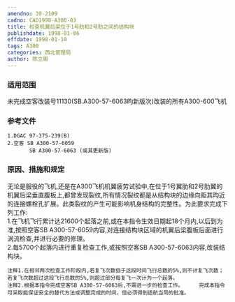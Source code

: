 ```yaml
---
amendno: 39-2109  
cadno: CAD1998-A300-03  
title: 检查机翼后梁位于1号肋和2号肋之间的结构块  
publishdate: 1998-01-06  
effdate: 1998-01-10  
tags: A300  
categories: 西北管理局  
author: 陈立阁  
---
```

  
### 适用范围  
未完成空客改装号11130(SB.A300-57-6063昀新版次)改装的所有A300-600飞机  
  
<!--more-->  
### 参考文件  
    1.DGAC 97-375-239(B)  
    2.空客 SB A300-57-6059  
           SB A300-57-6063 (或其更新版)  
  
### 原因、措施和规定  
无论是服役的飞机,还是在A300飞机机翼疲劳试验中,在位于1号翼肋和2号肋翼的机翼后梁垂直腹板上,都曾发现裂纹,所有情况裂纹都是从结构块的边缘向距其昀近的连接螺栓孔扩展。此类裂纹的产生可能影响机身结构的完整性。为此要求完成下列工作:  
    1.在飞机飞行累计达21600个起落之前,或在本指令生效日期起18个月内,以后到为准,按照空客SB A300-57-6059内容,对连接结构块区域的机翼后梁腹板后面进行涡流检查,并进行必要的修理。  
    2.每5700个起落内进行重复检查工作,或按照空客SB A300-57-6063内容,改装结构块。  
  
  
    注释1.在相邻两次检查工作阶段内,若复飞次数低于这段时间飞行总数的5%,则不计复飞次数；若复飞次数超过这段飞行总数的5%,则超过部分每复飞一次计为一个起落。  
    注释2.根据本指令完成空客SB A300-57-6063后,不需进一步的检查工作。     完成本指令可采取能保证安全的替代方法或调整完成的时间，但必须得到适航当局的批准。  
